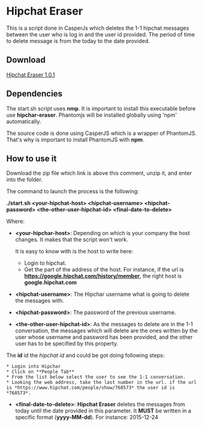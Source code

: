 # Hipchat Eraser

This is a script done in CasperJs which deletes the 1-1 hipchat messages between the user who is log in and the user id provided. The period of time to delete message is from the today to the date provided.

## Download

[Hipchat Eraser 1.0.1](https://github.com/mcanovas/hipchat-eraser/archive/1.0.1.zip)

## Dependencies

The start.sh script uses **nmp**. It is important to install this executable before use **hipchar-eraser**. Phantomjs will be installed globally using 'npm' automatically.

The source code is done using CasperJS which is a wrapper of PhantomJS. That's why is important to install PhantomJS with **npm**.

## How to use it

Download the zip file which link is above this comment, unzip it, and enter into the folder.

The command to launch the process is the following:

**./start.sh \<your-hipchat-host\> \<hipchat-username\> \<hipchat-password\> \<the-other-user-hipchat-id\> \<final-date-to-delete\>**

Where:

 * **\<your-hipchar-host\>**: Depending on which is your company the host changes. It makes that the script won't work. 

 	It is easy to know with is the host to write here:
 	* Login to hipchat.
 	* Get the part of the address of the host. For instance, if the url is **https://google.hipchat.com/history/member**, the right host is **google.hipchat.com**

 * **\<hipchat-username\>**: The Hipchar username what is going to delete the messages with.

 * **\<hipchat-password\>**: The password of the previous username.

 * **\<the-other-user-hipchat-id\>**: As the messages to delete are in the 1-1 conversation, the messages which will delete are the ones written by the user whose username and password has been provided, and the other user has to be specified by this property.

 The **id** id the *hipchat id* and could be got doing following steps:

 	* Login into Hipchar
 	* Click on **People Tab**
 	* From the list below select the user to see the 1-1 conversation.
 	* Looking the web address, take the last number in the url. if the url is *https://www.hipchat.com/people/show/768573* the user id is *768573*.

 * **\<final-date-to-delete\>**: **Hipchat Eraser** deletes the messages from today until the date provided in this parameter. It **MUST** be written in a specific format (**yyyy-MM-dd**). For instance: 2015-12-24